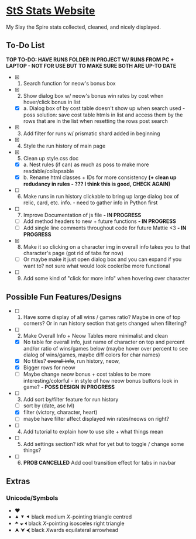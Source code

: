 # [StS Stats Website](https://mhm1117.github.io/sts-stats/)
My Slay the Spire stats collected, cleaned, and nicely displayed.


## To-Do List

**TOP TO-DO: HAVE RUNS FOLDER IN PROJECT W/ RUNS FROM PC + LAPTOP - NOT FOR USE BUT TO MAKE SURE BOTH ARE UP-TO DATE**

- [x] 1. Search function for neow's bonus box
- [x] 2. Show dialog box w/ neow's bonus win rates by cost when hover/click bonus in list
  - [x] a. Dialog box of by cost table doesn't show up when search used - poss solution: save cost table
           htmls in list and access them by the rows that are in the list when resetting the rows post search
- [x] 3. Add filter for runs w/ prismatic shard added in beginning
- [x] 4. Style the run history of main page
- [x] 5. Clean up style.css doc
  - [x] a. Nest rules (if can) as much as poss to make more readable/collapsable
  - [x] b. Rename html classes + IDs for more consistency **(+ clean up redudancy in rules - ??? I think this is good, CHECK AGAIN)**
- [ ] 6. Make runs in run history clickable to bring up large dialog box of relic, card, etc. info. - need to gather info in Python first
- [ ] 7. Improve Documentation of js file **- IN PROGRESS**
  - [ ] Add method headers to new + future functions **- IN PROGRESS**
  - [ ] Add single line comments throughout code for future Mattie <3 **- IN PROGRESS**
- [x] 8. Make it so clicking on a character img in overall info takes you to that character's page (got rid of tabs for now)
  - [ ] Or maybe make it just open dialog box and you can expand if you want to? not sure what would look cooler/be more functional
- [ ] 9. Add some kind of "click for more info" when hovering over character

## Possible Fun Features/Designs
- [ ] 1. Have some display of all wins / games ratio? Maybe in one of top corners? Or in run history section that gets changed when filtering?
- [ ] 2. Make Overall Info + Neow Tables more minimalist and clean
  - [x] No table for overall info, just name of character on top and percent and/or ratio of wins/games below (maybe hover over percent to see dialog of wins/games, maybe diff colors for char names)
  - [x] No titles? ~~overall info~~, run history, neow, 
  - [x] Bigger rows for neow
  - [ ] Maybe change neow bonus + cost tables to be more interesting/colorful - in style of how neow bonus buttons look in game? **- POSS DESIGN IN PROGRESS**
- [ ] 3. Add sort by/filter feature for run history
  - [ ] sort by (date, asc lvl)
  - [x] filter (victory, character, heart)
  - [ ] maybe have filter affect displayed win rates/neows on right?
- [ ] 4. Add tutorial to explain how to use site + what things mean
- [ ] 5. Add settings section? idk what for yet but to toggle / change some things? 
- [ ] 6. **PROB CANCELLED** Add cool transition effect for tabs in navbar


## Extras
### Unicode/Symbols
- ❤
- ⯅ ⯆ ⯇ black medium *X*-pointing triangle centred
- 🞁 🞃 🞀 black *X*-pointing isosceles right triangle
- ⮝ ⮟ ⮜ black *X*wards equilateral arrowhead
